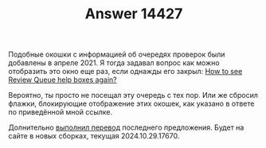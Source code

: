 ﻿---
title: "Answer 14427"
se.owner.user_id: 176217
se.owner.display_name: "αλεχολυτ"
se.owner.link: "https://ru.meta.stackoverflow.com/users/176217/%ce%b1%ce%bb%ce%b5%cf%87%ce%bf%ce%bb%cf%85%cf%84"
se.answer_id: 14427
se.question_id: 14426
se.post_type: answer
se.is_accepted: True
---
<p>Подобные окошки с информацией об очередях проверок были добавлены в апреле 2021. Я тогда задавал вопрос как можно отобразить это окно еще раз, если однажды его закрыл: <a href="https://meta.stackexchange.com/q/363639/339911">How to see Review Queue help boxes again?</a></p>
<p>Вероятно, ты просто не посещал эту очередь с тех пор. Или же сбросил флажки, блокирующие отображение этих окошек, как указано в ответе по приведённой мной ссылке.</p>
<p>Долнительно <a href="https://ru.traducir.win/strings/20959" rel="nofollow noreferrer">выполнил перевод</a> последнего предложения. Будет на сайте в новых сборках, текущая 2024.10.29.17670.</p>
